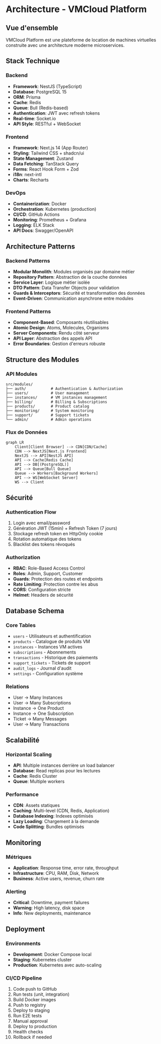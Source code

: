 # Architecture - VMCloud Platform

## Vue d'ensemble

VMCloud Platform est une plateforme de location de machines virtuelles construite avec une architecture moderne microservices.

## Stack Technique

### Backend
- **Framework**: NestJS (TypeScript)
- **Database**: PostgreSQL 15
- **ORM**: Prisma
- **Cache**: Redis
- **Queue**: Bull (Redis-based)
- **Authentication**: JWT avec refresh tokens
- **Real-time**: Socket.io
- **API Style**: RESTful + WebSocket

### Frontend
- **Framework**: Next.js 14 (App Router)
- **Styling**: Tailwind CSS + shadcn/ui
- **State Management**: Zustand
- **Data Fetching**: TanStack Query
- **Forms**: React Hook Form + Zod
- **i18n**: next-intl
- **Charts**: Recharts

### DevOps
- **Containerization**: Docker
- **Orchestration**: Kubernetes (production)
- **CI/CD**: GitHub Actions
- **Monitoring**: Prometheus + Grafana
- **Logging**: ELK Stack
- **API Docs**: Swagger/OpenAPI

## Architecture Patterns

### Backend Patterns
- **Modular Monolith**: Modules organisés par domaine métier
- **Repository Pattern**: Abstraction de la couche données
- **Service Layer**: Logique métier isolée
- **DTO Pattern**: Data Transfer Objects pour validation
- **Guards & Interceptors**: Sécurité et transformation des données
- **Event-Driven**: Communication asynchrone entre modules

### Frontend Patterns
- **Component-Based**: Composants réutilisables
- **Atomic Design**: Atoms, Molecules, Organisms
- **Server Components**: Rendu côté serveur
- **API Layer**: Abstraction des appels API
- **Error Boundaries**: Gestion d'erreurs robuste

## Structure des Modules

### API Modules
```
src/modules/
├── auth/           # Authentication & Authorization
├── users/          # User management
├── instances/      # VM instances management
├── billing/        # Billing & Subscriptions
├── products/       # Product catalog
├── monitoring/     # System monitoring
├── support/        # Support tickets
└── admin/          # Admin operations
```

### Flux de Données

```mermaid
graph LR
    Client[Client Browser] --> CDN[CDN/Cache]
    CDN --> NextJS[Next.js Frontend]
    NextJS --> API[NestJS API]
    API --> Cache[Redis Cache]
    API --> DB[(PostgreSQL)]
    API --> Queue[Bull Queue]
    Queue --> Workers[Background Workers]
    API --> WS[WebSocket Server]
    WS --> Client
```

## Sécurité

### Authentication Flow
1. Login avec email/password
2. Génération JWT (15min) + Refresh Token (7 jours)
3. Stockage refresh token en HttpOnly cookie
4. Rotation automatique des tokens
5. Blacklist des tokens révoqués

### Authorization
- **RBAC**: Role-Based Access Control
- **Roles**: Admin, Support, Customer
- **Guards**: Protection des routes et endpoints
- **Rate Limiting**: Protection contre les abus
- **CORS**: Configuration stricte
- **Helmet**: Headers de sécurité

## Database Schema

### Core Tables
- `users` - Utilisateurs et authentification
- `products` - Catalogue de produits VM
- `instances` - Instances VM actives
- `subscriptions` - Abonnements
- `transactions` - Historique des paiements
- `support_tickets` - Tickets de support
- `audit_logs` - Journal d'audit
- `settings` - Configuration système

### Relations
- User -> Many Instances
- User -> Many Subscriptions
- Instance -> One Product
- Instance -> One Subscription
- Ticket -> Many Messages
- User -> Many Transactions

## Scalabilité

### Horizontal Scaling
- **API**: Multiple instances derrière un load balancer
- **Database**: Read replicas pour les lectures
- **Cache**: Redis Cluster
- **Queue**: Multiple workers

### Performance
- **CDN**: Assets statiques
- **Caching**: Multi-level (CDN, Redis, Application)
- **Database Indexing**: Indexes optimisés
- **Lazy Loading**: Chargement à la demande
- **Code Splitting**: Bundles optimisés

## Monitoring

### Métriques
- **Application**: Response time, error rate, throughput
- **Infrastructure**: CPU, RAM, Disk, Network
- **Business**: Active users, revenue, churn rate

### Alerting
- **Critical**: Downtime, payment failures
- **Warning**: High latency, disk space
- **Info**: New deployments, maintenance

## Deployment

### Environments
- **Development**: Docker Compose local
- **Staging**: Kubernetes cluster
- **Production**: Kubernetes avec auto-scaling

### CI/CD Pipeline
1. Code push to GitHub
2. Run tests (unit, integration)
3. Build Docker images
4. Push to registry
5. Deploy to staging
6. Run E2E tests
7. Manual approval
8. Deploy to production
9. Health checks
10. Rollback if needed